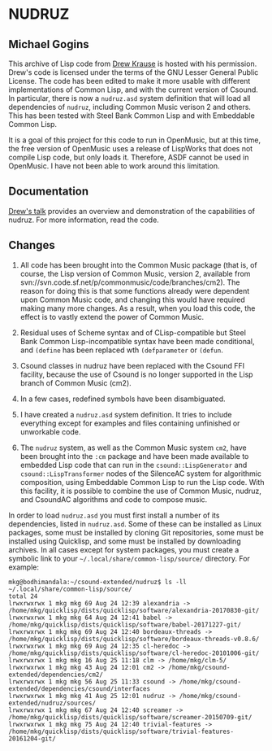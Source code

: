 # NUDRUZ
## Michael Gogins

This archive of Lisp code from [Drew Krause](http://www.drew-krause.com/) is 
hosted with his permission. Drew's code is licensed under the terms of the GNU 
Lesser General Public License. The code has been edited to make it more 
usable with different implementations of Common Lisp, and with the current 
version of Csound. In particular, there is now a `nudruz.asd` system 
definition that will load all dependencies of `nudruz`, including Common 
Music verison 2 and others. This has been tested with Steel Bank Common Lisp 
and with Embeddable Common Lisp.

It is a goal of this project for this code to run in OpenMusic, but at this 
time, the free version of OpenMusic uses a release of LispWorks that does not 
compile Lisp code, but only loads it. Therefore, ASDF cannot be used in OpenMusic. 
I have not been able to work around this limitation.

## Documentation

[Drew's talk](http://files.meetup.com/1748515/Drew%20Krause%20slides.pdf) 
provides an overview and demonstration of the capabilities of nudruz. For more 
information, read the code.

## Changes

1.  All code has been brought into the Common Music package (that is, of 
course, the Lisp version of Common Music, version 2, available from 
svn://svn.code.sf.net/p/commonmusic/code/branches/cm2). The reason for doing 
this is that some functions already were dependent upon Common Music code, and 
changing this would have required making many more changes. As a result, 
when you load this code, the effect is to vastly extend the power of Common 
Music.

2. Residual uses of Scheme syntax and of CLisp-compatible but Steel Bank 
Common Lisp-incompatible syntax have been made conditional, and `(define` 
has been replaced wth `(defparameter` or `(defun`.

3. Csound classes in nudruz have been replaced with the Csound FFI facility, 
because the use of Csound is no longer supported in the Lisp branch of Common 
Music (cm2).

4. In a few cases, redefined symbols have been disambiguated.

5. I have created a `nudruz.asd` system definition. It tries to include 
everything except for examples and files containing unfinished or unworkable 
code. 

6. The `nudruz` system, as well as the Common Music system `cm2`, have been 
brought into the `:cm` package and have been made available to embedded Lisp 
code that can run in the `csound::LispGenerator` and `csound::LispTransformer`
nodes of the SilenceAC system for algorithmic composition, using Embeddable 
Common Lisp to run the Lisp code. With this facility, it is possible to 
combine the use of Common Music, nudruz, and CsoundAC algorithms and code to 
compose music.

In order to load `nudruz.asd` you must first install a number of its 
dependencies, listed in `nudruz.asd`. Some of these can be installed as Linux 
packages, some must be installed by cloning Git repositories, some must be 
installed using Quicklisp, and some must be installed by downloading archives. 
In all cases except for system packages, you must create a symbolic link 
to your `~/.local/share/common-lisp/source/` directory. For example:

```
mkg@bodhimandala:~/csound-extended/nudruz$ ls -ll ~/.local/share/common-lisp/source/
total 24
lrwxrwxrwx 1 mkg mkg 69 Aug 24 12:39 alexandria -> /home/mkg/quicklisp/dists/quicklisp/software/alexandria-20170830-git/
lrwxrwxrwx 1 mkg mkg 64 Aug 24 12:41 babel -> /home/mkg/quicklisp/dists/quicklisp/software/babel-20171227-git/
lrwxrwxrwx 1 mkg mkg 69 Aug 24 12:40 bordeaux-threads -> /home/mkg/quicklisp/dists/quicklisp/software/bordeaux-threads-v0.8.6/
lrwxrwxrwx 1 mkg mkg 69 Aug 24 12:35 cl-heredoc -> /home/mkg/quicklisp/dists/quicklisp/software/cl-heredoc-20101006-git/
lrwxrwxrwx 1 mkg mkg 16 Aug 25 11:18 clm -> /home/mkg/clm-5/
lrwxrwxrwx 1 mkg mkg 43 Aug 24 12:01 cm2 -> /home/mkg/csound-extended/dependencies/cm2/
lrwxrwxrwx 1 mkg mkg 56 Aug 25 11:33 csound -> /home/mkg/csound-extended/dependencies/csound/interfaces
lrwxrwxrwx 1 mkg mkg 41 Aug 25 12:01 nudruz -> /home/mkg/csound-extended/nudruz/sources/
lrwxrwxrwx 1 mkg mkg 67 Aug 24 12:40 screamer -> /home/mkg/quicklisp/dists/quicklisp/software/screamer-20150709-git/
lrwxrwxrwx 1 mkg mkg 75 Aug 24 12:40 trivial-features -> /home/mkg/quicklisp/dists/quicklisp/software/trivial-features-20161204-git/
```

